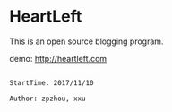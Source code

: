 # HeartLeft

This is an open source blogging program.

demo: http://heartleft.com



                                                                                StartTime: 2017/11/10
                                                                                Author: zpzhou, xxu
